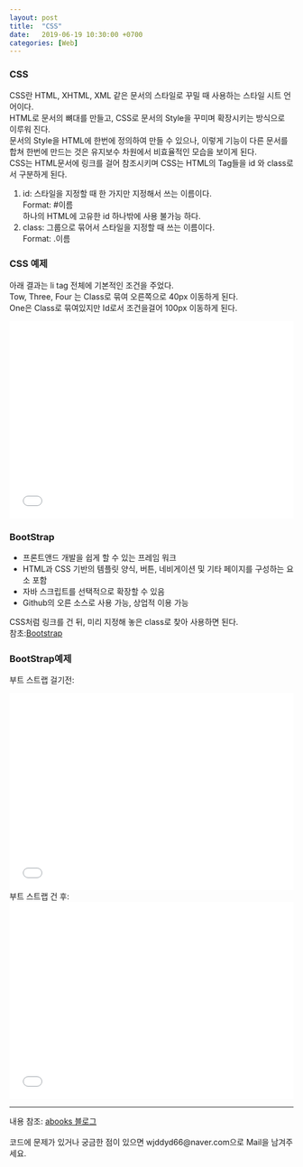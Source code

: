 ```yaml
---
layout: post
title:  "CSS"
date:   2019-06-19 10:30:00 +0700
categories: [Web]
---
```


###  CSS
CSS란 HTML, XHTML, XML 같은 문서의 스타일로 꾸밀 때 사용하는 스타일 시트 언어이다.  
HTML로 문서의 뼈대를 만들고, CSS로 문서의 Style을 꾸미며 확장시키는 방식으로 이루워 진다.  
문서의 Style을 HTML에 한번에 정의하여 만들 수 있으나, 이렇게 기능이 다른 문서를 합쳐 한번에 만드는 것은 유지보수 차원에서 비효율적인 모습을 보이게 된다.  
CSS는 HTML문서에 링크를 걸어 참조시키며 CSS는 HTML의 Tag들을 id 와 class로서 구분하게 된다.
1. id: 스타일을 지정할 때 한 가지만 지정해서 쓰는 이름이다.  
Format: #이름  
하나의 HTML에 고유한 id 하나밖에 사용 불가능 하다.
2. class: 그룹으로 묶어서 스타일을 지정할 때 쓰는 이름이다.  
Format: .이름  

###  CSS 예제
아래 결과는 li tag 전체에 기본적인 조건을 주었다.  
Tow, Three, Four 는 Class로 묶여 오른쪽으로 40px 이동하게 된다.  
One은 Class로 묶여있지만 Id로서 조건을걸어 100px 이동하게 된다.  

<iframe width="100%" height="350" src="//jsfiddle.net/wjddyd66/fL8msu1p/1/embedded/html,css,result/dark/" allowfullscreen="allowfullscreen" frameborder="0"></iframe>
<br>

###  BootStrap
 - 프론트앤드 개발을 쉽게 할 수 있는 프레임 워크
 - HTML과 CSS 기반의 템플릿 양식, 버튼, 네비게이션 및 기타 페이지를 구성하는 요소 포함
 - 자바 스크립트를 선택적으로 확장할 수 있음
 - Github의 오른 소스로 사용 가능, 상업적 이용 가능

CSS처럼 링크를 건 뒤, 미리 지정해 놓은 class로 찾아 사용하면 된다.  
참초:<a href="https://getbootstrap.com">Bootstrap</a>  

###  BootStrap예제
부트 스트랩 걸기전:  
<iframe width="100%" height="350" src="//jsfiddle.net/wjddyd66/0q7b2w65/3/embedded/html,result/dark/" allowfullscreen="allowfullscreen" frameborder="0"></iframe>
<br>
부트 스트랩 건 후:  
<iframe width="100%" height="350" src="//jsfiddle.net/wjddyd66/fL8msu1p/6/embedded/html,result/dark/" allowfullscreen="allowfullscreen" frameborder="0"></iframe>
<br>

<hr>
내용 참조: <a href="https://aboooks.tistory.com/61?category=516604">abooks 블로그</a><br>
<br>
코드에 문제가 있거나 궁금한 점이 있으면 wjddyd66@naver.com으로  Mail을 남겨주세요.